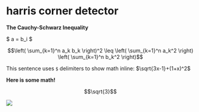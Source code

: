 <!--
 FileName:      README
 Author:        8ucchiman
 CreatedDate:   2023-04-25 12:38:03
 LastModified:  2023-01-25 10:56:12 +0900
 Reference:     8ucchiman.jp
 Description:   ---
-->


# harris corner detector


**The Cauchy-Schwarz Inequality**

$ a = b_i $

$$\left( \sum_{k=1}^n a_k b_k \right)^2 \leq \left( \sum_{k=1}^n a_k^2 \right) \left( \sum_{k=1}^n b_k^2 \right)$$

This sentence uses `$` delimiters to show math inline:  $\sqrt{3x-1}+(1+x)^2$


**Here is some math!**

```math
\sqrt{3}
```

<img src="https://latex.codecogs.com/gif.latex?\inline&space;F_s" />
